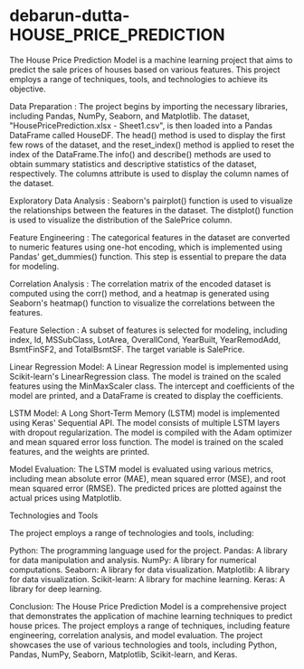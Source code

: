 # debarun-dutta-HOUSE_PRICE_PREDICTION


The House Price Prediction Model is a machine learning project that aims to predict the sale prices of houses based on various features. This project employs a range of techniques, tools, and technologies to achieve its objective.

Data Preparation :  The project begins by importing the necessary libraries, including Pandas, NumPy, Seaborn, and Matplotlib. The dataset, "HousePricePrediction.xlsx - Sheet1.csv", is then loaded into a Pandas DataFrame called HouseDF. The head() method is used to display the first few rows of the dataset, and the reset_index() method is applied to reset the index of the DataFrame.The info() and describe() methods are used to obtain summary statistics and descriptive statistics of the dataset, respectively. The columns attribute is used to display the column names of the dataset.

Exploratory Data Analysis : Seaborn's pairplot() function is used to visualize the relationships between the features in the dataset. The distplot() function is used to visualize the distribution of the SalePrice column.

Feature Engineering : The categorical features in the dataset are converted to numeric features using one-hot encoding, which is implemented using Pandas' get_dummies() function. This step is essential to prepare the data for modeling.

Correlation Analysis : The correlation matrix of the encoded dataset is computed using the corr() method, and a heatmap is generated using Seaborn's heatmap() function to visualize the correlations between the features.

Feature Selection : A subset of features is selected for modeling, including index, Id, MSSubClass, LotArea, OverallCond, YearBuilt, YearRemodAdd, BsmtFinSF2, and TotalBsmtSF. The target variable is SalePrice.

Linear Regression Model: A Linear Regression model is implemented using Scikit-learn's LinearRegression class. The model is trained on the scaled features using the MinMaxScaler class. The intercept and coefficients of the model are printed, and a DataFrame is created to display the coefficients.

LSTM Model: A Long Short-Term Memory (LSTM) model is implemented using Keras' Sequential API. The model consists of multiple LSTM layers with dropout regularization. The model is compiled with the Adam optimizer and mean squared error loss function. The model is trained on the scaled features, and the weights are printed.

Model Evaluation: The LSTM model is evaluated using various metrics, including mean absolute error (MAE), mean squared error (MSE), and root mean squared error (RMSE). The predicted prices are plotted against the actual prices using Matplotlib.


Technologies and Tools

The project employs a range of technologies and tools, including:

Python: The programming language used for the project.
Pandas: A library for data manipulation and analysis.
NumPy: A library for numerical computations.
Seaborn: A library for data visualization.
Matplotlib: A library for data visualization.
Scikit-learn: A library for machine learning.
Keras: A library for deep learning.


Conclusion: The House Price Prediction Model is a comprehensive project that demonstrates the application of machine learning techniques to predict house prices. The project employs a range of techniques, including feature engineering, correlation analysis, and model evaluation. The project showcases the use of various technologies and tools, including Python, Pandas, NumPy, Seaborn, Matplotlib, Scikit-learn, and Keras.
